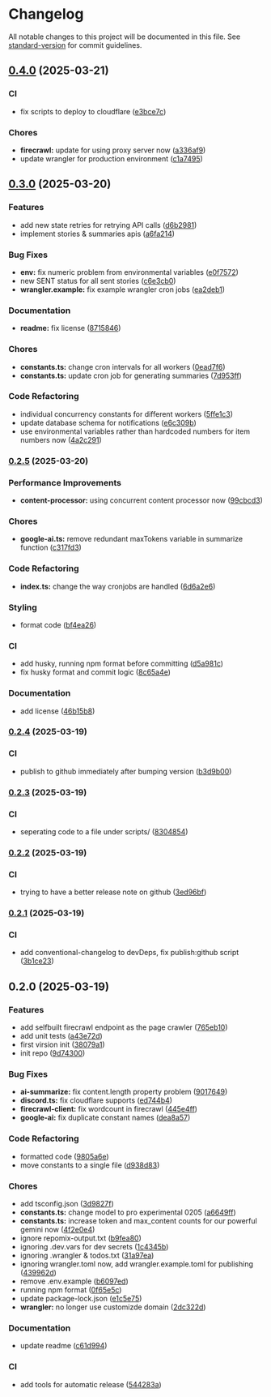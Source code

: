 # Changelog

All notable changes to this project will be documented in this file. See [standard-version](https://github.com/conventional-changelog/standard-version) for commit guidelines.

## [0.4.0](https://github.com/Ahacad/hn-summarizer/compare/v0.3.0...v0.4.0) (2025-03-21)


### CI

* fix scripts to deploy to cloudflare ([e3bce7c](https://github.com/Ahacad/hn-summarizer/commit/e3bce7cb11e21e9d3197dbfa275c2035da4ab3b5))


### Chores

* **firecrawl:** update for using proxy server now ([a336af9](https://github.com/Ahacad/hn-summarizer/commit/a336af9549a99ad5dca75f2024e2d9a3f5c09b36))
* update wrangler for production environment ([c1a7495](https://github.com/Ahacad/hn-summarizer/commit/c1a7495cb103dc4ef14cf286655ca243f3362391))

## [0.3.0](https://github.com/Ahacad/hn-summarizer/compare/v0.2.5...v0.3.0) (2025-03-20)


### Features

* add new state retries for retrying API calls ([d6b2981](https://github.com/Ahacad/hn-summarizer/commit/d6b2981f2384be25c506c3f49f68b7dbe7caaf11))
* implement stories & summaries apis ([a6fa214](https://github.com/Ahacad/hn-summarizer/commit/a6fa21450085f401d8d5e0f25561a5635ab3b8f7))


### Bug Fixes

* **env:** fix numeric problem from environmental variables ([e0f7572](https://github.com/Ahacad/hn-summarizer/commit/e0f7572f12a165224ad05a86f32ec1be4f5e25bd))
* new SENT status for all sent stories ([c6e3cb0](https://github.com/Ahacad/hn-summarizer/commit/c6e3cb0f0545e4f004c0bb830138448be4bb2755))
* **wrangler.example:** fix example wrangler cron jobs ([ea2deb1](https://github.com/Ahacad/hn-summarizer/commit/ea2deb1158a99571a0c891690cd1d85811367a64))


### Documentation

* **readme:** fix license ([8715846](https://github.com/Ahacad/hn-summarizer/commit/8715846bdff332030c744a8a3558b2a398ff6020))


### Chores

* **constants.ts:** change cron intervals for all workers ([0ead7f6](https://github.com/Ahacad/hn-summarizer/commit/0ead7f6a4030c8b4883bc7d5d2d768ef849d58cf))
* **constants.ts:** update cron job for generating summaries ([7d953ff](https://github.com/Ahacad/hn-summarizer/commit/7d953ff11862bf453d0624a23038ddf22f39329c))


### Code Refactoring

* individual concurrency constants for different workers ([5ffe1c3](https://github.com/Ahacad/hn-summarizer/commit/5ffe1c390b23f6fd5213542c0ddb2db98f5761a6))
* update database schema for notifications ([e6c309b](https://github.com/Ahacad/hn-summarizer/commit/e6c309bf92bc514a66d885d61ec713b54d1a07fc))
* use environmental variables rather than hardcoded numbers for item numbers now ([4a2c291](https://github.com/Ahacad/hn-summarizer/commit/4a2c291ca427fcc53cf9fa74267ef7094207520f))

### [0.2.5](https://github.com/Ahacad/hn-summarizer/compare/v0.2.4...v0.2.5) (2025-03-20)


### Performance Improvements

* **content-processor:** using concurrent content processor now ([99cbcd3](https://github.com/Ahacad/hn-summarizer/commit/99cbcd33230f6083344681f09c7e20ff34d437bf))


### Chores

* **google-ai.ts:** remove redundant maxTokens variable in summarize function ([c317fd3](https://github.com/Ahacad/hn-summarizer/commit/c317fd32925da7911e4cc29cf754cf1102e31cb1))


### Code Refactoring

* **index.ts:** change the way cronjobs are handled ([6d6a2e6](https://github.com/Ahacad/hn-summarizer/commit/6d6a2e6c35fa3855ff7e8b6600146e6ef660f199))


### Styling

* format code ([bf4ea26](https://github.com/Ahacad/hn-summarizer/commit/bf4ea2631f7e3b1cc585d267b0d98a85cb1c0342))


### CI

* add husky, running npm format before committing ([d5a981c](https://github.com/Ahacad/hn-summarizer/commit/d5a981cdd0bd3e353656295f7a4eb4fd19bb1419))
* fix husky format and commit logic ([8c65a4e](https://github.com/Ahacad/hn-summarizer/commit/8c65a4e6c890b28f134b035c09ae9f354d89af5a))


### Documentation

* add license ([46b15b8](https://github.com/Ahacad/hn-summarizer/commit/46b15b82b9bacc3a2a74e3200676d95fbbe50856))

### [0.2.4](https://github.com/Ahacad/hn-summarizer/compare/v0.2.3...v0.2.4) (2025-03-19)


### CI

* publish to github immediately after bumping version ([b3d9b00](https://github.com/Ahacad/hn-summarizer/commit/b3d9b0067f60cf31b669a1c815bd6fb6831992f1))

### [0.2.3](https://github.com/Ahacad/hn-summarizer/compare/v0.2.2...v0.2.3) (2025-03-19)


### CI

* seperating code to a file under scripts/ ([8304854](https://github.com/Ahacad/hn-summarizer/commit/83048548b102666a73c240f9f1d53f2921c915e4))

### [0.2.2](https://github.com/Ahacad/hn-summarizer/compare/v0.2.1...v0.2.2) (2025-03-19)


### CI

* trying to have a better release note on github ([3ed96bf](https://github.com/Ahacad/hn-summarizer/commit/3ed96bf4a03df8a1fd43846e0f47749c0314e965))

### [0.2.1](https://github.com/Ahacad/hn-summarizer/compare/v0.2.0...v0.2.1) (2025-03-19)


### CI

* add conventional-changelog to devDeps, fix publish:github script ([3b1ce23](https://github.com/Ahacad/hn-summarizer/commit/3b1ce23f69d115567b91c02acac76425d0c4850a))

## 0.2.0 (2025-03-19)


### Features

* add selfbuilt firecrawl endpoint as the page crawler ([765eb10](https://github.com/Ahacad/hn-summarizer/commit/765eb10e0a3fa87d24bf8c09702388c614f9c86b))
* add unit tests ([a43e72d](https://github.com/Ahacad/hn-summarizer/commit/a43e72d4eb610a159a1112fb0b7fa744c29ca11f))
* first virsion init ([38079a1](https://github.com/Ahacad/hn-summarizer/commit/38079a1ed4728e51a9d509c0ee1256c6c0103cf3))
* init repo ([9d74300](https://github.com/Ahacad/hn-summarizer/commit/9d74300d8b598e538aa09b67162e59a624fb5d02))


### Bug Fixes

* **ai-summarize:** fix content.length property problem ([9017649](https://github.com/Ahacad/hn-summarizer/commit/90176492318812f3425f885b1b536a19b362d297))
* **discord.ts:** fix cloudflare supports ([ed744b4](https://github.com/Ahacad/hn-summarizer/commit/ed744b4464680087b39b211345b2b56016153c57))
* **firecrawl-client:** fix wordcount in firecrawl ([445e4ff](https://github.com/Ahacad/hn-summarizer/commit/445e4ffb626e95023c72ed6e37471d1381a34052))
* **google-ai:** fix duplicate constant names ([dea8a57](https://github.com/Ahacad/hn-summarizer/commit/dea8a57abc00152637caab94e6470539af7eff5e))


### Code Refactoring

* formatted code ([9805a6e](https://github.com/Ahacad/hn-summarizer/commit/9805a6e46625343ae0ae77c5fb9c70f8a6d9f51b))
* move constants to a single file ([d938d83](https://github.com/Ahacad/hn-summarizer/commit/d938d83141497ee394d0a74954732d418bbc7004))


### Chores

* add tsconfig.json ([3d9827f](https://github.com/Ahacad/hn-summarizer/commit/3d9827f5216bd575ccba991530a28edffc68d071))
* **constants.ts:** change model to pro experimental 0205 ([a6649ff](https://github.com/Ahacad/hn-summarizer/commit/a6649fffe28877afa410178d1853777ed7bfaecb))
* **constants.ts:** increase token and max_content counts for our powerful gemini now ([4f2e0e4](https://github.com/Ahacad/hn-summarizer/commit/4f2e0e4ad708a0cdff2ed7a800343867cb9b2a7f))
* ignore repomix-output.txt ([b9fea80](https://github.com/Ahacad/hn-summarizer/commit/b9fea80138759b34fb5a03f5d47b718fde020ab1))
* ignoring .dev.vars for dev secrets ([1c4345b](https://github.com/Ahacad/hn-summarizer/commit/1c4345b9dba706aa5b789dbfbedc4e2a4b4f5c94))
* ignoring .wrangler & todos.txt ([31a97ea](https://github.com/Ahacad/hn-summarizer/commit/31a97eaad136cbb10b74284447c077dca3096d60))
* ignoring wrangler.toml now, add wrangler.example.toml for publishing ([439962d](https://github.com/Ahacad/hn-summarizer/commit/439962da3fe767e5d7febe9759acada6989a9f2e))
* remove .env.example ([b6097ed](https://github.com/Ahacad/hn-summarizer/commit/b6097ede7e07434f93bd08b0cc3ff549ea4fe038))
* running npm format ([0f65e5c](https://github.com/Ahacad/hn-summarizer/commit/0f65e5cc6579d15b31e1f4f3092fd5f8551edf59))
* update package-lock.json ([e1c5e75](https://github.com/Ahacad/hn-summarizer/commit/e1c5e75f5a4b17344866c420c277a747f658844b))
* **wrangler:** no longer use customizde domain ([2dc322d](https://github.com/Ahacad/hn-summarizer/commit/2dc322d370c9971d9bf5e09be99eac4a43d6e49c))


### Documentation

* update readme ([c61d994](https://github.com/Ahacad/hn-summarizer/commit/c61d994a63623ad5c986eb0a16d64513ab9fb73c))


### CI

* add tools for automatic release ([544283a](https://github.com/Ahacad/hn-summarizer/commit/544283ab33367645517e3a991bfff36527f59822))
